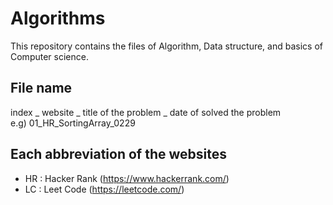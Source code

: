 # Algorithms

This repository contains the files of Algorithm, Data structure, and basics of Computer science.<br>

File name
---------------------------------------------------------------------------------------------------
index _ website _ title of the problem _ date of solved the problem<br>
e.g) 01_HR_SortingArray_0229<br>

Each abbreviation of the websites
----------------------------------------------------------------------------------------------------
- HR : Hacker Rank (https://www.hackerrank.com/)
- LC : Leet Code (https://leetcode.com/)
